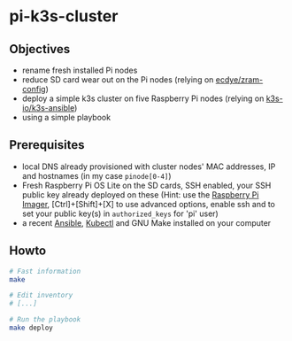 # pi-k3s-cluster

## Objectives

- rename fresh installed Pi nodes 
- reduce SD card wear out on the Pi nodes (relying on [ecdye/zram-config](https://github.com/ecdye/zram-config)) 
- deploy a simple k3s cluster on five Raspberry Pi nodes (relying on [k3s-io/k3s-ansible](https://github.com/k3s-io/k3s-ansible))
- using a simple playbook


## Prerequisites

- local DNS already provisioned with cluster nodes' MAC addresses, IP and hostnames (in my case `pinode[0-4]`)
- Fresh Raspberry Pi OS Lite on the SD cards, SSH enabled, your SSH public key already deployed on these  (Hint: use the [Raspberry Pi Imager](https://www.raspberrypi.com/software/), [Ctrl]+[Shift]+[X] to use advanced options, enable ssh and to set your public key(s) in `authorized_keys` for 'pi' user)
- a recent [Ansible](https://docs.ansible.com/ansible/latest/index.html), [Kubectl](https://kubernetes.io/fr/docs/tasks/tools/install-kubectl/) and GNU Make installed on your computer

## Howto

```bash
# Fast information
make

# Edit inventory 
# [...]

# Run the playbook
make deploy
```
